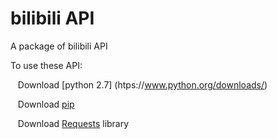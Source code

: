 # bilibili API

A package of bilibili API

To use these API:

    Download [python 2.7] (htps://www.python.org/downloads/)

    Download [pip](https://pypi.python.org/pypi/pip/)

    Download [Requests](https://pypi.python.org/pypi/requests/) library
